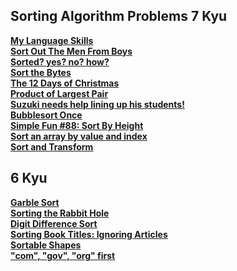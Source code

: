 ## Sorting Algorithm Problems 7 Kyu
<a href="https://github.com/0DEStyle/Codewars-CSharp-2-8-Kyu/commit/36a6aa9b0231c7916bfd119b7d9d6521a3b8e5d7">**My Language Skills**</a><br>
<a href="https://github.com/0DEStyle/Codewars-CSharp-2-8-Kyu/commit/1a5ca86e742e2929a843a107306866aab4d2ce3d">**Sort Out The Men From Boys**</a><br>
<a href="https://github.com/0DEStyle/Codewars-CSharp-2-8-Kyu/commit/5460effd7218c897e9387c28b2ed15a8b7415ec8">**Sorted? yes? no? how?**</a><br>
<a href="https://github.com/0DEStyle/Codewars-CSharp-2-8-Kyu/commit/1ad2b44510a27c445f90bde322e70018651a3abe">**Sort the Bytes**</a><br>
<a href="https://github.com/0DEStyle/Codewars-CSharp-2-8-Kyu/commit/bb1d14a10f34e271af5e11e2f323b1995fbd933e">**The 12 Days of Christmas**</a><br>
<a href="https://github.com/0DEStyle/Codewars-CSharp-2-8-Kyu/commit/45041e4767bb0b6598f0745c015f40a169ebd875">**Product of Largest Pair**</a><br>
<a href="https://github.com/0DEStyle/Codewars-CSharp-2-8-Kyu/commit/07983c6dbdc7f99db4d7c9ed61e37e49a4b9fe34">**Suzuki needs help lining up his students!**</a><br>
<a href="https://github.com/0DEStyle/Codewars-CSharp-2-8-Kyu/commit/26bd8e891f74fe9d055b39c130b47f5e4f66e1a3">**Bubblesort Once**</a><br>
<a href="https://github.com/0DEStyle/Codewars-CSharp-2-8-Kyu/commit/93d2729954a9ba3959fb9d390ac873b84b7461a2">**Simple Fun #88: Sort By Height**</a><br>
<a href="https://github.com/0DEStyle/Codewars-CSharp-2-8-Kyu/commit/3274ab12dcb491224fbe9f9c6238533c5599c4fa">**Sort an array by value and index**</a><br>
<a href="https://github.com/0DEStyle/Codewars-CSharp-2-8-Kyu/commit/8371ec9659a84dacc9c98ddcbdbf0f1c2e2d9289">**Sort and Transform**</a><br>


## 6 Kyu
<a href="https://github.com/0DEStyle/Codewars-CSharp-2-8-Kyu/commit/ba242e8eec0c8c558924bc62b709d6e22151fc79">**Garble Sort**</a><br>
<a href="https://github.com/0DEStyle/Codewars-CSharp-2-8-Kyu/commit/629dc02c3182150a25b9634cfa69cdb3878f8fcd">**Sorting the Rabbit Hole**</a><br>
<a href="https://github.com/0DEStyle/Codewars-CSharp-2-8-Kyu/commit/d488f94078b88ecf8fc1b428b129fc50ad8ddfee">**Digit Difference Sort**</a><br>
<a href="https://github.com/0DEStyle/Codewars-CSharp-2-8-Kyu/commit/d043d8fefcda12ca7fa1d4d75e68d823e232f9ab">**Sorting Book Titles: Ignoring Articles**</a><br>
<a href="https://github.com/0DEStyle/Codewars-CSharp-2-8-Kyu/commit/d9aa318be6937e018901c63f487f15557aff5e94">**Sortable Shapes**</a><br>
<a href="https://github.com/0DEStyle/Codewars-CSharp-2-8-Kyu/commit/cb8c15b6c47b60f88fb78cd14562ca622a1262f6">**"com", "gov", "org" first**</a><br>

<!-- Template
<a href="">****</a><br>
 -->
